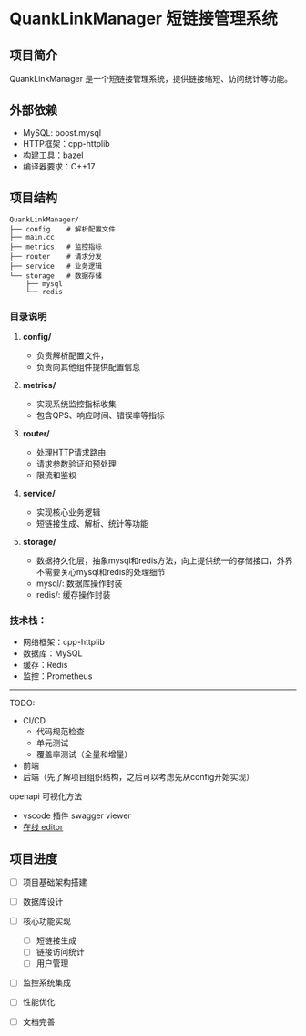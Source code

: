 # QuankLinkManager 短链接管理系统

## 项目简介
QuankLinkManager 是一个短链接管理系统，提供链接缩短、访问统计等功能。

## 外部依赖
- MySQL: boost.mysql
- HTTP框架：cpp-httplib
- 构建工具：bazel
- 编译器要求：C++17

## 项目结构
```
QuankLinkManager/
├── config    # 解析配置文件
├── main.cc
├── metrics   # 监控指标
├── router    # 请求分发
├── service   # 业务逻辑
└── storage   # 数据存储
    ├── mysql
    └── redis
```

### 目录说明

1. **config/**
   - 负责解析配置文件，
   - 负责向其他组件提供配置信息

2. **metrics/**
   - 实现系统监控指标收集
   - 包含QPS、响应时间、错误率等指标

3. **router/**
   - 处理HTTP请求路由
   - 请求参数验证和预处理
   - 限流和鉴权

4. **service/**
   - 实现核心业务逻辑
   - 短链接生成、解析、统计等功能

5. **storage/**
   - 数据持久化层，抽象mysql和redis方法，向上提供统一的存储接口，外界不需要关心mysql和redis的处理细节
   - mysql/: 数据库操作封装
   - redis/: 缓存操作封装

### 技术栈：
- 网络框架：cpp-httplib
- 数据库：MySQL
- 缓存：Redis
- 监控：Prometheus

---

TODO:
- CI/CD
  - 代码规范检查
  - 单元测试
  - 覆盖率测试（全量和增量）
- 前端
- 后端（先了解项目组织结构，之后可以考虑先从config开始实现）

openapi 可视化方法
- vscode 插件 swagger viewer
- [在线 editor](https://editor.swagger.io/)


## 项目进度
- [ ] 项目基础架构搭建
- [ ] 数据库设计
- [ ] 核心功能实现
  - [ ] 短链接生成
  - [ ] 链接访问统计
  - [ ] 用户管理
- [ ] 监控系统集成
- [ ] 性能优化
- [ ] 文档完善





